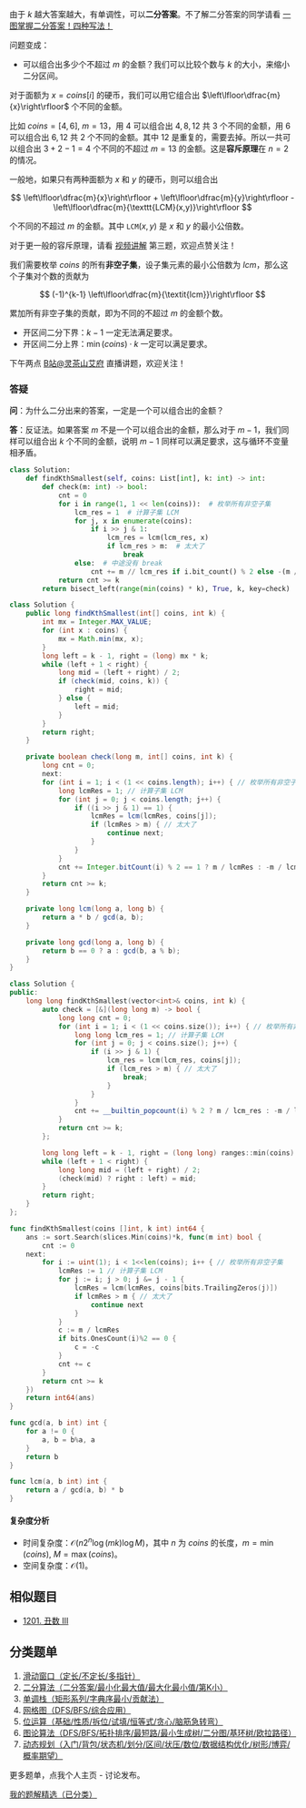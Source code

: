 由于 $k$ 越大答案越大，有单调性，可以**二分答案**。不了解二分答案的同学请看 [一图掌握二分答案！四种写法！](https://leetcode.cn/problems/h-index-ii/solution/tu-jie-yi-tu-zhang-wo-er-fen-da-an-si-ch-d15k/)

问题变成：

- 可以组合出多少个不超过 $m$ 的金额？我们可以比较个数与 $k$ 的大小，来缩小二分区间。

对于面额为 $x=\textit{coins}[i]$ 的硬币，我们可以用它组合出 $\left\lfloor\dfrac{m}{x}\right\rfloor$ 个不同的金额。

比如 $\textit{coins}=[4,6],\ m=13$，用 $4$ 可以组合出 $4,8,12$ 共 $3$ 个不同的金额，用 $6$ 可以组合出 $6,12$ 共 $2$ 个不同的金额。其中 $12$ 是重复的，需要去掉。所以一共可以组合出 $3+2-1=4$ 个不同的不超过 $m=13$ 的金额。这是**容斥原理**在 $n=2$ 的情况。

一般地，如果只有两种面额为 $x$ 和 $y$ 的硬币，则可以组合出

$$
\left\lfloor\dfrac{m}{x}\right\rfloor + \left\lfloor\dfrac{m}{y}\right\rfloor - \left\lfloor\dfrac{m}{\texttt{LCM}(x,y)}\right\rfloor
$$

个不同的不超过 $m$ 的金额。其中 $\texttt{LCM}(x,y)$ 是 $x$ 和 $y$ 的最小公倍数。 

对于更一般的容斥原理，请看 [视频讲解](https://www.bilibili.com/video/BV1dJ4m1V7hK/) 第三题，欢迎点赞关注！

我们需要枚举 $\textit{coins}$ 的所有**非空子集**，设子集元素的最小公倍数为 $\textit{lcm}$，那么这个子集对个数的贡献为

$$
(-1)^{k-1} \left\lfloor\dfrac{m}{\textit{lcm}}\right\rfloor
$$

累加所有非空子集的贡献，即为不同的不超过 $m$ 的金额个数。

- 开区间二分下界：$k-1$ 一定无法满足要求。
- 开区间二分上界：$\min(\textit{coins})\cdot k$ 一定可以满足要求。

下午两点 [B站@灵茶山艾府](https://space.bilibili.com/206214) 直播讲题，欢迎关注！

### 答疑

**问**：为什么二分出来的答案，一定是一个可以组合出的金额？

**答**：反证法。如果答案 $m$ 不是一个可以组合出的金额，那么对于 $m-1$，我们同样可以组合出 $k$ 个不同的金额，说明 $m-1$ 同样可以满足要求，这与循环不变量相矛盾。

```py [sol-Python3]
class Solution:
    def findKthSmallest(self, coins: List[int], k: int) -> int:
        def check(m: int) -> bool:
            cnt = 0
            for i in range(1, 1 << len(coins)):  # 枚举所有非空子集
                lcm_res = 1  # 计算子集 LCM
                for j, x in enumerate(coins):
                    if i >> j & 1:
                        lcm_res = lcm(lcm_res, x)
                        if lcm_res > m:  # 太大了
                            break
                else:  # 中途没有 break
                    cnt += m // lcm_res if i.bit_count() % 2 else -(m // lcm_res)
            return cnt >= k
        return bisect_left(range(min(coins) * k), True, k, key=check)
```

```java [sol-Java]
class Solution {
    public long findKthSmallest(int[] coins, int k) {
        int mx = Integer.MAX_VALUE;
        for (int x : coins) {
            mx = Math.min(mx, x);
        }
        long left = k - 1, right = (long) mx * k;
        while (left + 1 < right) {
            long mid = (left + right) / 2;
            if (check(mid, coins, k)) {
                right = mid;
            } else {
                left = mid;
            }
        }
        return right;
    }

    private boolean check(long m, int[] coins, int k) {
        long cnt = 0;
        next:
        for (int i = 1; i < (1 << coins.length); i++) { // 枚举所有非空子集
            long lcmRes = 1; // 计算子集 LCM
            for (int j = 0; j < coins.length; j++) {
                if ((i >> j & 1) == 1) {
                    lcmRes = lcm(lcmRes, coins[j]);
                    if (lcmRes > m) { // 太大了
                        continue next;
                    }
                }
            }
            cnt += Integer.bitCount(i) % 2 == 1 ? m / lcmRes : -m / lcmRes;
        }
        return cnt >= k;
    }

    private long lcm(long a, long b) {
        return a * b / gcd(a, b);
    }

    private long gcd(long a, long b) {
        return b == 0 ? a : gcd(b, a % b);
    }
}
```

```cpp [sol-C++]
class Solution {
public:
    long long findKthSmallest(vector<int>& coins, int k) {
        auto check = [&](long long m) -> bool {
            long long cnt = 0;
            for (int i = 1; i < (1 << coins.size()); i++) { // 枚举所有非空子集
                long long lcm_res = 1; // 计算子集 LCM
                for (int j = 0; j < coins.size(); j++) {
                    if (i >> j & 1) {
                        lcm_res = lcm(lcm_res, coins[j]);
                        if (lcm_res > m) { // 太大了
                            break;
                        }
                    }
                }
                cnt += __builtin_popcount(i) % 2 ? m / lcm_res : -m / lcm_res;
            }
            return cnt >= k;
        };

        long long left = k - 1, right = (long long) ranges::min(coins) * k;
        while (left + 1 < right) {
            long long mid = (left + right) / 2;
            (check(mid) ? right : left) = mid;
        }
        return right;
    }
};
```

```go [sol-Go]
func findKthSmallest(coins []int, k int) int64 {
	ans := sort.Search(slices.Min(coins)*k, func(m int) bool {
		cnt := 0
	next:
		for i := uint(1); i < 1<<len(coins); i++ { // 枚举所有非空子集
			lcmRes := 1 // 计算子集 LCM
			for j := i; j > 0; j &= j - 1 {
				lcmRes = lcm(lcmRes, coins[bits.TrailingZeros(j)])
				if lcmRes > m { // 太大了
					continue next
				}
			}
			c := m / lcmRes
			if bits.OnesCount(i)%2 == 0 {
				c = -c
			}
			cnt += c
		}
		return cnt >= k
	})
	return int64(ans)
}

func gcd(a, b int) int {
	for a != 0 {
		a, b = b%a, a
	}
	return b
}

func lcm(a, b int) int {
	return a / gcd(a, b) * b
}
```

#### 复杂度分析

- 时间复杂度：$\mathcal{O}(n2^n\log (mk)\log M)$，其中 $n$ 为 $\textit{coins}$ 的长度，$m=\min(coins),\ M=\max(\textit{coins})$。
- 空间复杂度：$\mathcal{O}(1)$。

## 相似题目

- [1201. 丑数 III](https://leetcode.cn/problems/ugly-number-iii/)

## 分类题单

1. [滑动窗口（定长/不定长/多指针）](https://leetcode.cn/circle/discuss/0viNMK/)
2. [二分算法（二分答案/最小化最大值/最大化最小值/第K小）](https://leetcode.cn/circle/discuss/SqopEo/)
3. [单调栈（矩形系列/字典序最小/贡献法）](https://leetcode.cn/circle/discuss/9oZFK9/)
4. [网格图（DFS/BFS/综合应用）](https://leetcode.cn/circle/discuss/YiXPXW/)
5. [位运算（基础/性质/拆位/试填/恒等式/贪心/脑筋急转弯）](https://leetcode.cn/circle/discuss/dHn9Vk/)
6. [图论算法（DFS/BFS/拓扑排序/最短路/最小生成树/二分图/基环树/欧拉路径）](https://leetcode.cn/circle/discuss/01LUak/)
7. [动态规划（入门/背包/状态机/划分/区间/状压/数位/数据结构优化/树形/博弈/概率期望）](https://leetcode.cn/circle/discuss/tXLS3i/)

更多题单，点我个人主页 - 讨论发布。

[我的题解精选（已分类）](https://github.com/EndlessCheng/codeforces-go/blob/master/leetcode/SOLUTIONS.md)
